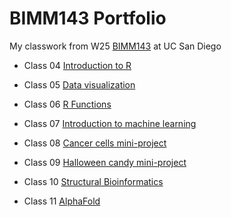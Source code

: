 # BIMM143 Portfolio 

My classwork from W25 [BIMM143](https://bioboot.github.io/bimm143_W25/) at UC San Diego 

- Class 04 [Introduction to R](https://htmlpreview.github.io/?https://raw.githubusercontent.com/dmullaney14/bimm143_github/refs/heads/main/Class04/class04.html)

- Class 05 [Data visualization](https://htmlpreview.github.io/?https://raw.githubusercontent.com/dmullaney14/bimm143_github/refs/heads/main/Class05/class05.html)

- Class 06 [R Functions](https://htmlpreview.github.io/?https://raw.githubusercontent.com/dmullaney14/bimm143_github/refs/heads/main/Class06/RFunctionsClass06.html)

- Class 07 [Introduction to machine learning](https://htmlpreview.github.io/?https://raw.githubusercontent.com/dmullaney14/bimm143_github/refs/heads/main/Class07/class7.html)

- Class 08 [Cancer cells mini-project](https://htmlpreview.github.io/?https://raw.githubusercontent.com/dmullaney14/bimm143_github/refs/heads/main/Class08/Class%208%20Mini%20Project.html)

- Class 09 [Halloween candy mini-project](https://htmlpreview.github.io/?https://raw.githubusercontent.com/dmullaney14/bimm143_github/refs/heads/main/Class09/Class09_Halloween_Candy_Mini_Proj.html)

- Class 10 [Structural Bioinformatics](https://htmlpreview.github.io/?https://raw.githubusercontent.com/dmullaney14/bimm143_github/refs/heads/main/Class10%3A11/class10.html)

- Class 11 [AlphaFold](https://htmlpreview.github.io/?https://raw.githubusercontent.com/dmullaney14/bimm143_github/refs/heads/main/Class10%3A11/class10.html)

